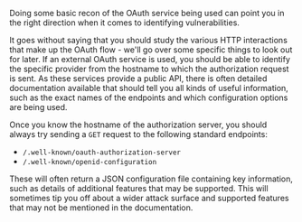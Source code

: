 
Doing some basic recon of the OAuth service being used can point you in the right direction when it comes to identifying vulnerabilities.

It goes without saying that you should study the various HTTP interactions that make up the OAuth flow - we'll go over some specific things to look out for later. If an external OAuth service is used, you should be able to identify the specific provider from the hostname to which the authorization request is sent. As these services provide a public API, there is often detailed documentation available that should tell you all kinds of useful information, such as the exact names of the endpoints and which configuration options are being used.

Once you know the hostname of the authorization server, you should always try sending a `GET` request to the following standard endpoints:

- `/.well-known/oauth-authorization-server`
- `/.well-known/openid-configuration`

These will often return a JSON configuration file containing key information, such as details of additional features that may be supported. This will sometimes tip you off about a wider attack surface and supported features that may not be mentioned in the documentation.